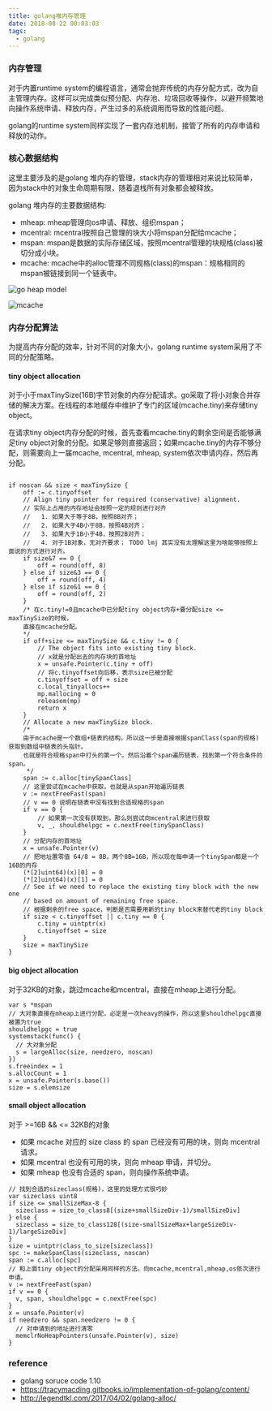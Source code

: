 ```yaml
---
title: golang堆内存管理
date: 2018-08-22 00:03:03
tags:
  - golang
---
```


### 内存管理

对于内置runtime system的编程语言，通常会抛弃传统的内存分配方式，改为自主管理内存。这样可以完成类似预分配、内存池、垃圾回收等操作，以避开频繁地向操作系统申请、释放内存，产生过多的系统调用而导致的性能问题。

golang的runtime system同样实现了一套内存池机制，接管了所有的内存申请和释放的动作。

### 核心数据结构

这里主要涉及的是golang 堆内存的管理，stack内存的管理相对来说比较简单，因为stack中的对象生命周期有限，随着退栈所有对象都会被释放。

golang 堆内存的主要数据结构:
* mheap: mheap管理向os申请、释放、组织mspan；
* mcentral: mcentral按照自己管理的块大小将mspan分配给mcache；
* mspan: mspan是数据的实际存储区域，按照mcentral管理的块规格(class)被切分成小块。
* mcache: mcache中的alloc管理不同规格(class)的mspan：规格相同的mspan被链接到同一个链表中。

![go heap model](https://s1.imgsha.com/2018/08/22/1aPAcC.png)

![mcache](https://s1.imgsha.com/2018/08/22/1aPKq2.png)

### 内存分配算法

为提高内存分配的效率，针对不同的对象大小，golang runtime system采用了不同的分配策略。

#### tiny object allocation

对于小于maxTinySize(16B)字节对象的内存分配请求。go采取了将小对象合并存储的解决方案。在线程的本地缓存中维护了专门的区域(mcache.tiny)来存储tiny object。

在请求tiny object内存分配的时候，首先查看mcache.tiny的剩余空间是否能够满足tiny object对象的分配。如果足够则直接返回；如果mcache.tiny的内存不够分配，则需要向上一届mcache, mcentral, mheap, system依次申请内存，然后再分配。

```golang

if noscan && size < maxTinySize {
	off := c.tinyoffset
	// Align tiny pointer for required (conservative) alignment.
	// 实际上占用的内存地址会按照一定的规则进行对齐
	//   1. 如果大于等于8B，按照8B对齐；
	//   2. 如果大于4B小于8B，按照4B对齐；
	//   3. 如果大于1B小于4B，按照2B对齐；
	//   4. 对于1B对象，无对齐要求； TODO lmj 其实没有太理解这里为啥能够按照上面说的方式进行对齐。
	if size&7 == 0 {
		off = round(off, 8)
	} else if size&3 == 0 {
		off = round(off, 4)
	} else if size&1 == 0 {
		off = round(off, 2)
	}
	/* 在c.tiny!=0且mcache中已分配tiny object内存+要分配size <= maxTinySize的时候，
	直接在mcache分配。
	*/
	if off+size <= maxTinySize && c.tiny != 0 {
		// The object fits into existing tiny block.
		// x就是分配出去的内存块的首地址
		x = unsafe.Pointer(c.tiny + off)
		// 将c.tinyoffset向后移，表示size已被分配
		c.tinyoffset = off + size
		c.local_tinyallocs++
		mp.mallocing = 0
		releasem(mp)
		return x
	}
	// Allocate a new maxTinySize block.
	/*
	由于mcache是一个数组+链表的结构。所以这一步是直接根据spanClass(span的规格)获取到数组中链表的头指针。
	也就是符合规格span中打头的第一个。然后沿着个span遍历链表，找到第一个符合条件的span。
	 */
	span := c.alloc[tinySpanClass]
	// 这里尝试在mcache中获取，也就是从span开始遍历链表
	v := nextFreeFast(span)
	// v == 0 说明在链表中没有找到合适规格的span
	if v == 0 {
		// 如果第一次没有获取到，那么则尝试向mcentral来进行获取
		v, _, shouldhelpgc = c.nextFree(tinySpanClass)
	}
	// 分配内存的首地址
	x = unsafe.Pointer(v)
	// 把地址置零值 64/8 = 8B，两个8B=16B，所以现在每申请一个tinySpan都是一个16B的内存
	(*[2]uint64)(x)[0] = 0
	(*[2]uint64)(x)[1] = 0
	// See if we need to replace the existing tiny block with the new one
	// based on amount of remaining free space.
	// 根据剩余的free space，判断是否需要用新的tiny block来替代老的tiny block
	if size < c.tinyoffset || c.tiny == 0 {
		c.tiny = uintptr(x)
		c.tinyoffset = size
	}
	size = maxTinySize
}

```

#### big object allocation

对于32KB的对象，跳过mcache和mcentral，直接在mheap上进行分配。

```golang
var s *mspan
// 大对象直接在mheap上进行分配，必定是一次heavy的操作，所以这里shouldhelpgc直接被置为true
shouldhelpgc = true
systemstack(func() {
  // 大对象分配
  s = largeAlloc(size, needzero, noscan)
})
s.freeindex = 1
s.allocCount = 1
x = unsafe.Pointer(s.base())
size = s.elemsize
```

#### small object allocation

对于 >=16B && <= 32KB的对象

* 如果 mcache 对应的 size class 的 span 已经没有可用的块，则向 mcentral 请求。
* 如果 mcentral 也没有可用的块，则向 mheap 申请，并切分。
* 如果 mheap 也没有合适的 span，则向操作系统申请。

```golang
// 找到合适的sizeclass(规格)，这里的处理方式很巧妙
var sizeclass uint8
if size <= smallSizeMax-8 {
  sizeclass = size_to_class8[(size+smallSizeDiv-1)/smallSizeDiv]
} else {
  sizeclass = size_to_class128[(size-smallSizeMax+largeSizeDiv-1)/largeSizeDiv]
}
size = uintptr(class_to_size[sizeclass])
spc := makeSpanClass(sizeclass, noscan)
span := c.alloc[spc]
// 和上面tiny object的分配采用同样的方法。向mcache,mcentral,mheap,os依次进行申请。
v := nextFreeFast(span)
if v == 0 {
  v, span, shouldhelpgc = c.nextFree(spc)
}
x = unsafe.Pointer(v)
if needzero && span.needzero != 0 {
  // 对申请到的地址进行清零
  memclrNoHeapPointers(unsafe.Pointer(v), size)
}
```

### reference
* golang soruce code 1.10
* https://tracymacding.gitbooks.io/implementation-of-golang/content/
* http://legendtkl.com/2017/04/02/golang-alloc/
